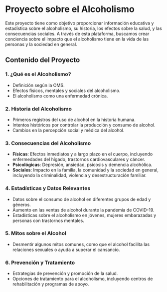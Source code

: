 # Proyecto sobre el Alcoholismo

Este proyecto tiene como objetivo proporcionar información educativa y estadística sobre el alcoholismo, su historia, los efectos sobre la salud, y las consecuencias sociales. A través de esta plataforma, buscamos crear conciencia sobre el impacto que el alcoholismo tiene en la vida de las personas y la sociedad en general.

## Contenido del Proyecto

### 1. ¿Qué es el Alcoholismo?
- Definición según la OMS.
- Efectos físicos, mentales y sociales del alcoholismo.
- El alcoholismo como una enfermedad crónica.

### 2. Historia del Alcoholismo
- Primeros registros del uso de alcohol en la historia humana.
- Intentos históricos por controlar la producción y consumo de alcohol.
- Cambios en la percepción social y médica del alcohol.

### 3. Consecuencias del Alcoholismo
- **Físicas**: Efectos inmediatos y a largo plazo en el cuerpo, incluyendo enfermedades del hígado, trastornos cardiovasculares y cáncer.
- **Psicológicas**: Depresión, ansiedad, psicosis y demencia alcohólica.
- **Sociales**: Impacto en la familia, la comunidad y la sociedad en general, incluyendo la criminalidad, violencia y desestructuración familiar.

### 4. Estadísticas y Datos Relevantes
- Datos sobre el consumo de alcohol en diferentes grupos de edad y géneros.
- Aumento en las ventas de alcohol durante la pandemia de COVID-19.
- Estadísticas sobre el alcoholismo en jóvenes, mujeres embarazadas y personas con trastornos mentales.

### 5. Mitos sobre el Alcohol
- Desmentir algunos mitos comunes, como que el alcohol facilita las relaciones sexuales o ayuda a superar el cansancio.

### 6. Prevención y Tratamiento
- Estrategias de prevención y promoción de la salud.
- Opciones de tratamiento para el alcoholismo, incluyendo centros de rehabilitación y programas de apoyo.

